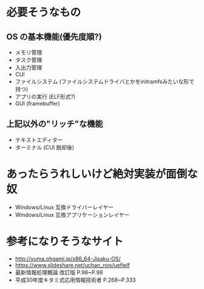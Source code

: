 # 必要そうなもの

## OS の基本機能(優先度順?)
* メモリ管理
* タスク管理
* 入出力管理
* CUI
* ファイルシステム (ファイルシステムドライバとかをinitramfsみたいな形で持つ)
* アプリの実行 (ELF形式?)
* GUI (framebuffer)

## 上記以外の"リッチ"な機能
* テキストエディター
* ターミナル (CUI 脱却後)

# あったらうれしいけど絶対実装が面倒な奴
* Windows/Linux 互換ドライバーレイヤー
* Windows/Linux 互換アプリケーションレイヤー

# 参考になりそうなサイト
* http://yuma.ohgami.jp/x86_64-Jisaku-OS/
* https://www.slideshare.net/uchan_nos/uefielf
* 最新情報処理概論 改訂版 P.96~P.98
* 平成30年度キタミ式応用情報技術者 P.268~P.333
